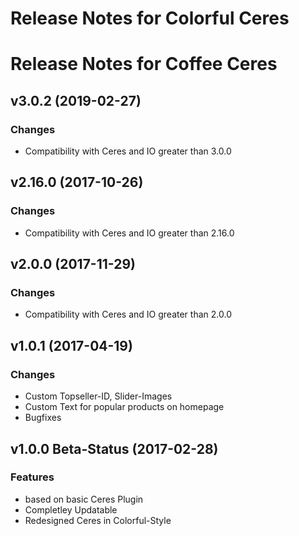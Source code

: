 # Release Notes for Colorful Ceres

# Release Notes for Coffee Ceres

## v3.0.2 (2019-02-27)

### Changes
- Compatibility with Ceres and IO greater than 3.0.0

## v2.16.0 (2017-10-26)

### Changes
- Compatibility with Ceres and IO greater than 2.16.0

## v2.0.0 (2017-11-29)

### Changes
- Compatibility with Ceres and IO greater than 2.0.0

## v1.0.1 (2017-04-19)

### Changes
- Custom Topseller-ID, Slider-Images
- Custom Text for popular products on homepage
- Bugfixes

## v1.0.0 Beta-Status (2017-02-28)

### Features

- based on basic Ceres Plugin
- Completley Updatable
- Redesigned Ceres in Colorful-Style
